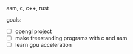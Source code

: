 asm, c, c++, rust

goals:
- [ ] opengl project
- [ ] make freestanding programs with c and asm
- [ ] learn gpu acceleration